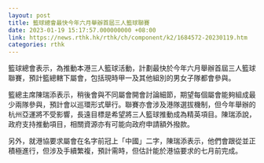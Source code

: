 ```yaml
---
layout: post
title: 籃球總會最快今年六月舉辦首屆三人籃球聯賽
date: 2023-01-19 15:17:57.000000000 +08:00
link: https://news.rthk.hk/rthk/ch/component/k2/1684572-20230119.htm
categories: rthk
---
```


籃球總會表示，為推動本港三人籃球活動，計劃最快於今年六月舉辦首屆三人籃球聯賽，預計籃總轄下屬會，包括現時甲一及其他組別的男女子隊都會參與。

籃總主席陳瑞添表示，稍後會與不同屬會開會討論細節，期望每個屬會能夠組成最少兩隊參與，預計會以巡環形式舉行。聯賽亦會涉及港隊選拔機制，但今年舉辦的杭州亞運將不受影響，長遠目標是希望將三人籃球推動成為精英項目。陳瑞添說，政府支持推動項目，相關資源亦有可能向政府申請額外撥款。

另外，就港協要求屬會在名字前冠上「中國」二字，陳瑞添表示，他們會跟從並正積極進行，但涉及手續繁複，預計需時，但估計能於港協要求的七月前完成。
